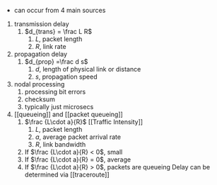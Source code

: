 - can occur from 4 main sources

1. transmission delay
	1. $d_{trans} = \frac L R$
		1. $L$, packet length
		2. $R$, link rate
2. propagation delay
	1. $d_{prop} =\frac d s$
		1. $d$, length of physical link or distance
		2. $s$, propagation speed 
3. nodal processing
	1. processing bit errors
	2. checksum
	3. typically just microsecs
4. [[queueing]] and [[packet queueing]]
	1. $\frac {L\cdot a}{R}$ [[Traffic Intensity]]
		1. $L$, packet length
		2. $a$, average packet arrival rate
		3. $R$, link bandwidth
	2. If $\frac {L\cdot a}{R} < 0$, small
	3. If $\frac {L\cdot a}{R} = 0$, average
	4. If $\frac {L\cdot a}{R} > 0$, packets are queueing
Delay can be determined via [[traceroute]]